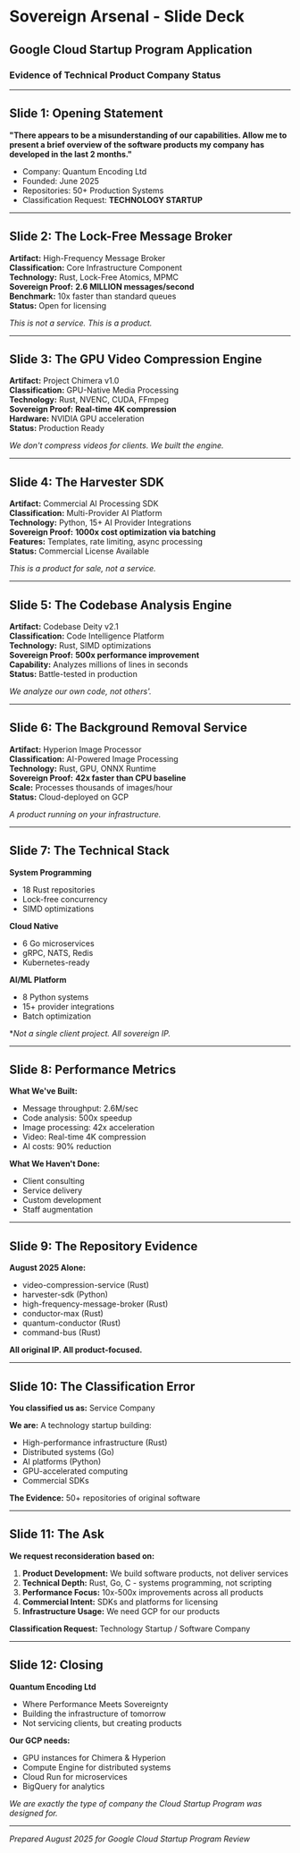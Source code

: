 # Sovereign Arsenal - Slide Deck
## Google Cloud Startup Program Application
### Evidence of Technical Product Company Status

---

## Slide 1: Opening Statement

**"There appears to be a misunderstanding of our capabilities. Allow me to present a brief overview of the software products my company has developed in the last 2 months."**

- Company: Quantum Encoding Ltd
- Founded: June 2025
- Repositories: 50+ Production Systems
- Classification Request: **TECHNOLOGY STARTUP**

---

## Slide 2: The Lock-Free Message Broker

**Artifact:** High-Frequency Message Broker  
**Classification:** Core Infrastructure Component  
**Technology:** Rust, Lock-Free Atomics, MPMC  
**Sovereign Proof:** **2.6 MILLION messages/second**  
**Benchmark:** 10x faster than standard queues  
**Status:** Open for licensing  

*This is not a service. This is a product.*

---

## Slide 3: The GPU Video Compression Engine

**Artifact:** Project Chimera v1.0  
**Classification:** GPU-Native Media Processing  
**Technology:** Rust, NVENC, CUDA, FFmpeg  
**Sovereign Proof:** **Real-time 4K compression**  
**Hardware:** NVIDIA GPU acceleration  
**Status:** Production Ready  

*We don't compress videos for clients. We built the engine.*

---

## Slide 4: The Harvester SDK

**Artifact:** Commercial AI Processing SDK  
**Classification:** Multi-Provider AI Platform  
**Technology:** Python, 15+ AI Provider Integrations  
**Sovereign Proof:** **1000x cost optimization via batching**  
**Features:** Templates, rate limiting, async processing  
**Status:** Commercial License Available  

*This is a product for sale, not a service.*

---

## Slide 5: The Codebase Analysis Engine

**Artifact:** Codebase Deity v2.1  
**Classification:** Code Intelligence Platform  
**Technology:** Rust, SIMD optimizations  
**Sovereign Proof:** **500x performance improvement**  
**Capability:** Analyzes millions of lines in seconds  
**Status:** Battle-tested in production  

*We analyze our own code, not others'.*

---

## Slide 6: The Background Removal Service

**Artifact:** Hyperion Image Processor  
**Classification:** AI-Powered Image Processing  
**Technology:** Rust, GPU, ONNX Runtime  
**Sovereign Proof:** **42x faster than CPU baseline**  
**Scale:** Processes thousands of images/hour  
**Status:** Cloud-deployed on GCP  

*A product running on your infrastructure.*

---

## Slide 7: The Technical Stack

**System Programming**
- 18 Rust repositories
- Lock-free concurrency
- SIMD optimizations

**Cloud Native**
- 6 Go microservices
- gRPC, NATS, Redis
- Kubernetes-ready

**AI/ML Platform**
- 8 Python systems
- 15+ provider integrations
- Batch optimization

**Not a single client project. All sovereign IP.*

---

## Slide 8: Performance Metrics

**What We've Built:**
- Message throughput: 2.6M/sec
- Code analysis: 500x speedup
- Image processing: 42x acceleration
- Video: Real-time 4K compression
- AI costs: 90% reduction

**What We Haven't Done:**
- Client consulting
- Service delivery
- Custom development
- Staff augmentation

---

## Slide 9: The Repository Evidence

**August 2025 Alone:**
- video-compression-service (Rust)
- harvester-sdk (Python)
- high-frequency-message-broker (Rust)
- conductor-max (Rust)
- quantum-conductor (Rust)
- command-bus (Rust)

**All original IP. All product-focused.**

---

## Slide 10: The Classification Error

**You classified us as:** Service Company

**We are:** A technology startup building:
- High-performance infrastructure (Rust)
- Distributed systems (Go)
- AI platforms (Python)
- GPU-accelerated computing
- Commercial SDKs

**The Evidence:** 50+ repositories of original software

---

## Slide 11: The Ask

**We request reconsideration based on:**

1. **Product Development:** We build software products, not deliver services
2. **Technical Depth:** Rust, Go, C - systems programming, not scripting
3. **Performance Focus:** 10x-500x improvements across all products
4. **Commercial Intent:** SDKs and platforms for licensing
5. **Infrastructure Usage:** We need GCP for our products

**Classification Request:** Technology Startup / Software Company

---

## Slide 12: Closing

**Quantum Encoding Ltd**
- Where Performance Meets Sovereignty
- Building the infrastructure of tomorrow
- Not servicing clients, but creating products

**Our GCP needs:**
- GPU instances for Chimera & Hyperion
- Compute Engine for distributed systems
- Cloud Run for microservices
- BigQuery for analytics

*We are exactly the type of company the Cloud Startup Program was designed for.*

---

*Prepared August 2025 for Google Cloud Startup Program Review*